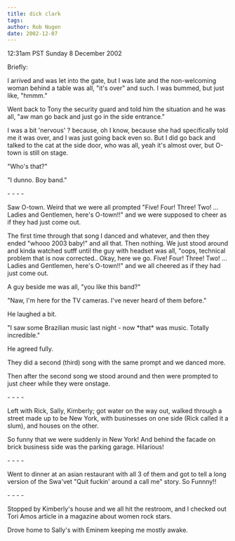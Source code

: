 ```yaml
---
title: dick clark
tags: 
author: Rob Nugen
date: 2002-12-07
---
```


<p class=date>12:31am PST Sunday 8 December 2002</p>

<p>Briefly:</p>

<p>I arrived and was let into the gate, but I was late and the
non-welcoming woman behind a table was all, "it's over" and such.  I
was bummed, but just like, "hmmm."</p>

<p>Went back to Tony the security guard and told him the situation and
he was all, "aw man go back and just go in the side entrance."</p>

<p>I was a bit 'nervous' ? because, oh I know, because she had
specifically told me it was over, and I was just going back even so.
But I did go back and talked to the cat at the side door, who was all,
yeah it's almost over, but O-town is still on stage.</p>

<p>"Who's that?"</p>

<p>"I dunno.  Boy band."</p>

<p>- - - -</p>

<p>Saw O-town.  Weird that we were all prompted "Five! Four! Three!
Two! ... Ladies and Gentlemen, here's O-town!!"  and we were supposed
to cheer as if they had just come out.</p>

<p>The first time through that song I danced and whatever, and then
they ended "whooo 2003 baby!" and all that.  Then nothing.  We just
stood around and kinda watched sutff until the guy with headset was
all, "oops, technical problem that is now corrected..  Okay, here we
go.  Five!  Four!  Three!  Two! ... Ladies and Gentlemen, here's
O-town!!" and we all cheered as if they had just come out.</p>

<p>A guy beside me was all, "you like this band?"</p>

<p>"Naw, I'm here for the TV cameras.  I've never heard of them
before."</p>

<p>He laughed a bit.</p>

<p>"I saw some Brazilian music last night - now *that* was music.
Totally incredible."</p>

<p>He agreed fully.</p>

<p>They did a second (third) song with the same prompt and we danced
more.</p>

<p>Then after the second song we stood around and then were prompted
to just cheer while they were onstage.</p>

<p>- - - -</p>

<p>Left with Rick, Sally, Kimberly; got water on the way out, walked
through a street made up to be New York, with businesses on one side
(Rick called it a slum), and houses on the other.</p>

<p>So funny that we were suddenly in New York!  And behind the facade
on brick business side was the parking garage.  Hilarious!</p>

<p>- - - -</p>

<p>Went to dinner at an asian restaurant with all 3 of them and got to
tell a long version of the Swa'vet "Quit fuckin' around a call me"
story.  So Funnny!!</p>

<p>- - - -</p>

<p>Stopped by Kimberly's house and we all hit the restroom, and I
checked out Tori Amos article in a magazine about women rock stars.</p>

<p>Drove home to Sally's with Eminem keeping me mostly awake.</p>
